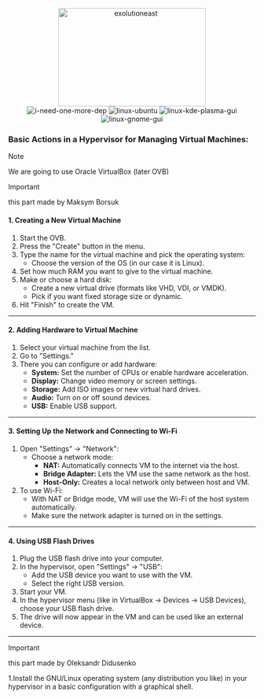 
<div align="center">
  <img src="https://github.com/user-attachments/assets/dcdd0d7c-164c-4a93-a6d8-84b6015c07aa" height="200" width="300" alt="exolutioneast">
</div>

<div align="center">
  <img src="https://github.com/user-attachments/assets/e07ef49b-2b7f-461c-a0da-f55f6aab7317" alt="i-need-one-more-dep">
  <img src="https://github.com/user-attachments/assets/b4a29003-d0da-4248-bf07-1f49b72ba70c" alt="linux-ubuntu">
  <img src="https://github.com/user-attachments/assets/26202f10-9dfb-45c4-a997-b90b1ea1808c" alt="linux-kde-plasma-gui">
  <img src="https://github.com/user-attachments/assets/567fb209-0cf7-41ea-ab04-948bc42783b8" alt="linux-gnome-gui">
</div>



### Basic Actions in a Hypervisor for Managing Virtual Machines:

>[!NOTE]
>We are going to use Oracle VirtualBox (later OVB)

>[!IMPORTANT]
> this part made by Maksym Borsuk



#### **1. Creating a New Virtual Machine**
1. Start the OVB.  
2. Press the "Create" button in the menu.  
3. Type the name for the virtual machine and pick the operating system:  
   - Choose the version of the OS (in our case it is Linux).  
4. Set how much RAM you want to give to the virtual machine.  
5. Make or choose a hard disk:  
   - Create a new virtual drive (formats like VHD, VDI, or VMDK).  
   - Pick if you want fixed storage size or dynamic.  
6. Hit "Finish" to create the VM.

---

#### **2. Adding Hardware to Virtual Machine**
1. Select your virtual machine from the list.  
2. Go to "Settings."  
3. There you can configure or add hardware:  
   - **System:** Set the number of CPUs or enable hardware acceleration.  
   - **Display:** Change video memory or screen settings.  
   - **Storage:** Add ISO images or new virtual hard drives.  
   - **Audio:** Turn on or off sound devices.  
   - **USB:** Enable USB support.

---

#### **3. Setting Up the Network and Connecting to Wi-Fi**
1. Open "Settings" → "Network":  
   - Choose a network mode:  
     - **NAT:** Automatically connects VM to the internet via the host.  
     - **Bridge Adapter:** Lets the VM use the same network as the host.  
     - **Host-Only:** Creates a local network only between host and VM.  
2. To use Wi-Fi:  
   - With NAT or Bridge mode, VM will use the Wi-Fi of the host system automatically.  
   - Make sure the network adapter is turned on in the settings.

---

#### **4. Using USB Flash Drives**
1. Plug the USB flash drive into your computer.  
2. In the hypervisor, open "Settings" → "USB":  
   - Add the USB device you want to use with the VM.  
   - Select the right USB version.  
3. Start your VM.  
4. In the hypervisor menu (like in VirtualBox → Devices → USB Devices), choose your USB flash drive.  
5. The drive will now appear in the VM and can be used like an external device.

---

>[!IMPORTANT]
> this part made by Oleksandr Didusenko

1.Install the GNU/Linux operating system (any distribution you like) in your hypervisor in a basic configuration with a graphical shell.
